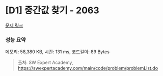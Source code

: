 # [D1] 중간값 찾기 - 2063 

[문제 링크](https://swexpertacademy.com/main/code/problem/problemDetail.do?contestProbId=AV5QPsXKA2UDFAUq) 

### 성능 요약

메모리: 58,380 KB, 시간: 131 ms, 코드길이: 89 Bytes



> 출처: SW Expert Academy, https://swexpertacademy.com/main/code/problem/problemList.do